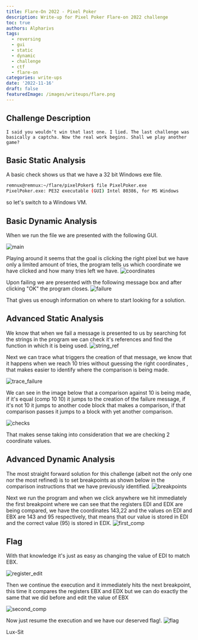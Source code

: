 ```yaml
---
title: Flare-On 2022 - Pixel Poker
description: Write-up for Pixel Poker Flare-on 2022 challenge
toc: true
authors: Alpharivs
tags:
  - reversing
  - gui
  - static
  - dynamic
  - challenge
  - ctf
  - flare-on
categories: write-ups
date: '2022-11-16'
draft: false
featuredImage: /images/writeups/flare.png
---
```


## Challenge Description

```text
I said you wouldn’t win that last one. I lied. The last challenge was basically a captcha. Now the real work begins. Shall we play another game?
```

## Basic Static Analysis

A basic check shows us that we have a 32 bit Windows exe file.
```bash
remnux@remnux:~/flare/pixelPoker$ file PixelPoker.exe
PixelPoker.exe: PE32 executable (GUI) Intel 80386, for MS Windows
```
so let's switch to a Windows VM.

## Basic Dynamic Analysis

When we run the file we are presented with the following GUI.

![main](images/main.png)

Playing around it seems that the goal is clicking the right pixel but we have only a limited amount of tries, the program tells us which coordinate we have clicked and how many tries left we have.
![coordinates](images/coordinates.png)

Upon failing we are presented with the following message box and after clicking "OK" the program closes.
![failure](images/failure.png)

That gives us enough information on where to start looking for a solution.

## Advanced Static Analysis

We know that when we fail a message is presented to us by searching fot the strings in the program we can check it's references and find the function in which it is being used.
![string_ref](images/string_ref.png)

Next we can trace what triggers the creation of that message, we know that it happens when we reach 10 tries without guessing the right coordinates , that makes easier to identify where the comparison is being made.

![trace_failure](images/trace_failure.png)

We can see in the image below that a comparison against 10 is being made, if it's equal (comp 10 10) it jumps to the creation of the failure message, if it's not 10 it jumps to another code block that makes a comparison, if that comparison passes it jumps to a block with yet another comparison.

![checks](images/checks.png)

That makes sense taking into consideration that we are checking 2 coordinate values.

## Advanced Dynamic Analysis

The most straight forward solution for this challenge (albeit not the only one nor the most refined) is to set breakpoints as shown below in the comparison instructions that we have previously identified.
![breakpoints](images/breakpoints.png)

Next we run the program and when we click anywhere we hit immediately the first breakpoint where we can see that the registers EDI and EDX are being compared, we have the coordinates 143,22 and the values on EDI and EBX are 143 and 95 respectively, that means that our value is stored in EDI and the correct value (95) is stored in EDX.
![first_comp](images/first_comp.png)

## Flag

With that knowledge it's just as easy as changing the value of EDI to match EBX.

![register_edit](images/register_edit.png)

Then we continue the execution and it immediately hits the next breakpoint, this time it compares the registers EBX and EDX but we can do exactly the same that we did before and edit the value of EBX

![second_comp](images/second_comp.png)

Now just resume the execution and we have our deserved flag!.
![flag](images/flag.png)

Lux-Sit